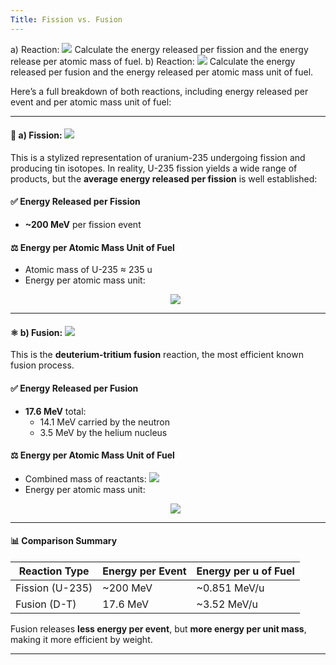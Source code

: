 ```yaml
---
Title: Fission vs. Fusion
---  
```

  
  
  
a) Reaction: <img src="https://latex.codecogs.com/gif.latex?^{235}U\to%20^{117}Sn\to%20^{118}Sn"/>
Calculate the energy released per fission and the energy release per atomic mass of fuel.
b) Reaction: <img src="https://latex.codecogs.com/gif.latex?^2H%20+%20^3H%20\to%20^4He+n"/>
Calculate the energy released per fusion and the energy released per atomic mass unit of fuel.
  
Here’s a full breakdown of both reactions, including energy released per event and per atomic mass unit of fuel:
  
---
  
#### 🔬 a) Fission: <img src="https://latex.codecogs.com/gif.latex?^{235}\text{U}%20\to%20^{117}\text{Sn}%20\to%20^{118}\text{Sn}"/>
  
This is a stylized representation of uranium-235 undergoing fission and producing tin isotopes. In reality, U-235 fission yields a wide range of products, but the **average energy released per fission** is well established:
  
#### ✅ Energy Released per Fission
- **~200 MeV** per fission event
  
#### ⚖️ Energy per Atomic Mass Unit of Fuel
- Atomic mass of U-235 ≈ 235 u
- Energy per atomic mass unit:
  <p align="center"><img src="https://latex.codecogs.com/gif.latex?\frac{200%20\,%20\text{MeV}}{235%20\,%20\text{u}}%20\approx%200.851%20\,%20\text{MeV/u}"/></p>  
  
  
---
  
#### ⚛️ b) Fusion: <img src="https://latex.codecogs.com/gif.latex?^2\text{H}%20+%20^3\text{H}%20\to%20^4\text{He}%20+%20n"/>
  
This is the **deuterium-tritium fusion** reaction, the most efficient known fusion process.
  
#### ✅ Energy Released per Fusion
- **17.6 MeV** total:
  - 14.1 MeV carried by the neutron
  - 3.5 MeV by the helium nucleus
  
#### ⚖️ Energy per Atomic Mass Unit of Fuel
- Combined mass of reactants: <img src="https://latex.codecogs.com/gif.latex?^2\text{H}%20+%20^3\text{H}%20=%205%20\,%20\text{u}"/>
- Energy per atomic mass unit:
  <p align="center"><img src="https://latex.codecogs.com/gif.latex?\frac{17.6%20\,%20\text{MeV}}{5%20\,%20\text{u}}%20=%203.52%20\,%20\text{MeV/u}"/></p>  
  
  
---
  
#### 📊 Comparison Summary
  
| Reaction Type | Energy per Event | Energy per u of Fuel |
|---------------|------------------|-----------------------|
| Fission (U-235) | ~200 MeV         | ~0.851 MeV/u          |
| Fusion (D-T)    | 17.6 MeV         | ~3.52 MeV/u           |
  
Fusion releases **less energy per event**, but **more energy per unit mass**, making it more efficient by weight.
  
---
  
